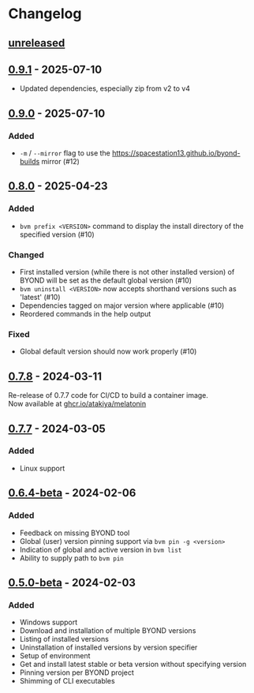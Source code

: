 # Changelog

<!--
The format is based on [Keep a Changelog](https://keepachangelog.com/en/1.1.0/),
and this project adheres to
[Semantic Versioning](https://semver.org/spec/v2.0.0.html).
-->

## [unreleased]

## [0.9.1] - 2025-07-10

- Updated dependencies, especially zip from v2 to v4

## [0.9.0] - 2025-07-10

### Added

- `-m` / `--mirror` flag to use the
  https://spacestation13.github.io/byond-builds mirror (#12)

## [0.8.0] - 2025-04-23

### Added

- `bvm prefix <VERSION>` command to display the install directory of the
  specified version (#10)

### Changed

- First installed version (while there is not other installed version) of BYOND
  will be set as the default global version (#10)
- `bvm uninstall <VERSION>` now accepts shorthand versions such as 'latest'
  (#10)
- Dependencies tagged on major version where applicable (#10)
- Reordered commands in the help output

### Fixed

- Global default version should now work properly (#10)

## [0.7.8] - 2024-03-11

Re-release of 0.7.7 code for CI/CD to build a container image.\
Now available at [ghcr.io/atakiya/melatonin](https://ghcr.io/atakiya/melatonin)

## [0.7.7] - 2024-03-05

### Added

- Linux support

## [0.6.4-beta] - 2024-02-06

### Added

- Feedback on missing BYOND tool
- Global (user) version pinning support via `bvm pin -g <version>`
- Indication of global and active version in `bvm list`
- Ability to supply path to `bvm pin`

## [0.5.0-beta] - 2024-02-03

### Added

- Windows support
- Download and installation of multiple BYOND versions
- Listing of installed versions
- Uninstallation of installed versions by version specifier
- Setup of environment
- Get and install latest stable or beta version without specifying version
- Pinning version per BYOND project
- Shimming of CLI executables

[unreleased]: https://github.com/atakiya/melatonin/compare/v0.9.1...HEAD
[0.9.1]: https://github.com/atakiya/melatonin/releases/tag/v0.9.1
[0.9.0]: https://github.com/atakiya/melatonin/releases/tag/v0.9.0
[0.8.0]: https://github.com/atakiya/melatonin/releases/tag/v0.8.0
[0.7.8]: https://github.com/atakiya/melatonin/releases/tag/v0.7.8
[0.7.7]: https://github.com/atakiya/melatonin/releases/tag/v0.7.7
[0.6.4-beta]: https://github.com/atakiya/melatonin/releases/tag/v0.6.4-beta
[0.5.0-beta]: https://github.com/atakiya/melatonin/releases/tag/v0.5.0-beta
